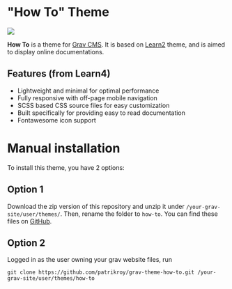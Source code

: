 # "How To" Theme

![](assets/how-to-screenshots.jpg)

**How To** is a theme for [Grav CMS](http://github.com/getgrav/grav). It is based on [Learn2](https://github.com/getgrav/grav-theme-learn2) theme, and is aimed to display online documentations.

## Features (from Learn4)

* Lightweight and minimal for optimal performance
* Fully responsive with off-page mobile navigation
* SCSS based CSS source files for easy customization
* Built specifically for providing easy to read documentation
* Fontawesome icon support

# Manual installation
To install this theme, you have 2 options:

## Option 1
Download the zip version of this repository and unzip it under `/your-grav-site/user/themes/`. Then, rename the folder to `how-to`. You can find these files on [GitHub](https://github.com/patrikroy/grav-theme-how-to).

## Option 2
Logged in as the user owning your grav website files, run

    git clone https://github.com/patrikroy/grav-theme-how-to.git /your-grav-site/user/themes/how-to
